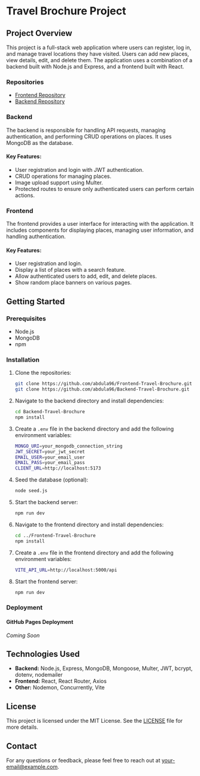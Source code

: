 # Travel Brochure Project

## Project Overview

This project is a full-stack web application where users can register, log in, and manage travel locations they have visited. Users can add new places, view details, edit, and delete them. The application uses a combination of a backend built with Node.js and Express, and a frontend built with React.

### Repositories

- [Frontend Repository](https://github.com/abdula96/Frontend-Travel-Brochure)
- [Backend Repository](https://github.com/abdula96/Backend-Travel-Brochure)

### Backend

The backend is responsible for handling API requests, managing authentication, and performing CRUD operations on places. It uses MongoDB as the database.

#### Key Features:

- User registration and login with JWT authentication.
- CRUD operations for managing places.
- Image upload support using Multer.
- Protected routes to ensure only authenticated users can perform certain actions.

### Frontend

The frontend provides a user interface for interacting with the application. It includes components for displaying places, managing user information, and handling authentication.

#### Key Features:

- User registration and login.
- Display a list of places with a search feature.
- Allow authenticated users to add, edit, and delete places.
- Show random place banners on various pages.

## Getting Started

### Prerequisites

- Node.js
- MongoDB
- npm

### Installation

1. Clone the repositories:

   ```sh
   git clone https://github.com/abdula96/Frontend-Travel-Brochure.git
   git clone https://github.com/abdula96/Backend-Travel-Brochure.git
   ```

2. Navigate to the backend directory and install dependencies:

   ```sh
   cd Backend-Travel-Brochure
   npm install
   ```

3. Create a `.env` file in the backend directory and add the following environment variables:

   ```sh
   MONGO_URI=your_mongodb_connection_string
   JWT_SECRET=your_jwt_secret
   EMAIL_USER=your_email_user
   EMAIL_PASS=your_email_pass
   CLIENT_URL=http://localhost:5173
   ```

4. Seed the database (optional):

   ```sh
   node seed.js
   ```

5. Start the backend server:

   ```sh
   npm run dev
   ```

6. Navigate to the frontend directory and install dependencies:

   ```sh
   cd ../Frontend-Travel-Brochure
   npm install
   ```

7. Create a `.env` file in the frontend directory and add the following environment variables:

   ```sh
   VITE_API_URL=http://localhost:5000/api
   ```

8. Start the frontend server:

   ```sh
   npm run dev
   ```

### Deployment

#### GitHub Pages Deployment

_Coming Soon_

## Technologies Used

- **Backend:** Node.js, Express, MongoDB, Mongoose, Multer, JWT, bcrypt, dotenv, nodemailer
- **Frontend:** React, React Router, Axios
- **Other:** Nodemon, Concurrently, Vite

## License

This project is licensed under the MIT License. See the [LICENSE](LICENSE) file for more details.

## Contact

For any questions or feedback, please feel free to reach out at [your-email@example.com](mailto:your-email@example.com).
